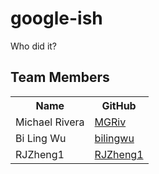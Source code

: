 # google-ish

Who did it?

Team Members
------------
<table class="table table-hover">
	<tr><th>Name</th><th>GitHub</th></tr>
	<tr>
		<td>Michael Rivera</td>
		<td><a href="https://github.com/MGRive">MGRiv</a></td>
	</tr>
	<tr>
		<td>Bi Ling Wu</td>
		<td><a href="https://github.com/bilingwu">bilingwu</a></td>
	</tr>
	<tr>
		<td>RJZheng1</td>
		<td><a href="https://github.com/RJZheng1">RJZheng1</a></td>
	</tr>
</table>